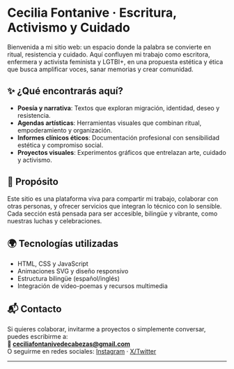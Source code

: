 # Cecilia Fontanive · Escritura, Activismo y Cuidado

Bienvenida a mi sitio web: un espacio donde la palabra se convierte en ritual, resistencia y cuidado. Aquí confluyen mi trabajo como escritora, enfermera y activista feminista y LGTBI+, en una propuesta estética y ética que busca amplificar voces, sanar memorias y crear comunidad.

## ✨ ¿Qué encontrarás aquí?

- **Poesía y narrativa**: Textos que exploran migración, identidad, deseo y resistencia.
- **Agendas artísticas**: Herramientas visuales que combinan ritual, empoderamiento y organización.
- **Informes clínicos éticos**: Documentación profesional con sensibilidad estética y compromiso social.
- **Proyectos visuales**: Experimentos gráficos que entrelazan arte, cuidado y activismo.

## 💜 Propósito

Este sitio es una plataforma viva para compartir mi trabajo, colaborar con otras personas, y ofrecer servicios que integran lo técnico con lo sensible. Cada sección está pensada para ser accesible, bilingüe y vibrante, como nuestras luchas y celebraciones.

## 🌍 Tecnologías utilizadas

- HTML, CSS y JavaScript
- Animaciones SVG y diseño responsivo
- Estructura bilingüe (español/inglés)
- Integración de video-poemas y recursos multimedia

## 📬 Contacto

Si quieres colaborar, invitarme a proyectos o simplemente conversar, puedes escribirme a:  
**📧 ceciliafontanivedecabezas@gmail.com**  
O seguirme en redes sociales: [Instagram](https://instagram.com/ceciliafontanive) · [X/Twitter](https://twitter.com/ceciliafontanive)

---
